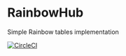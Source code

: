 # RainbowHub

Simple Rainbow tables implementation

[![CircleCI](https://circleci.com/gh/bobctr/RainbowHub.svg?style=shield)](https://circleci.com/gh/bobctr/RainbowHub)
